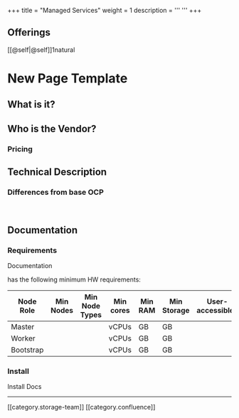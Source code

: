 +++
title = "Managed Services"
weight = 1
description = '''
'''
+++
## Offerings
[[@self|@self]]1natural


# New Page Template

## What is it?



## Who is the Vendor?



### Pricing



## Technical Description

### Differences from base OCP
 


## Documentation

### Requirements
Documentation

 has the following minimum HW requirements:



|  **Node Role**  |  **Min Nodes**  |  **Min Node Types**  |  **Min cores**  |  **Min RAM**  |  **Min Storage**  |  **User-accessible?**  | 
|  --- |  --- |  --- |  --- |  --- |  --- |  --- | 
| Master |  |  |  vCPUs | GB | GB |  | 
| Worker |  |  |  vCPUs | GB | GB |  | 
| Bootstrap |  |  |  vCPUs | GB | GB |  | 


### Install
Install Docs



*****

[[category.storage-team]] 
[[category.confluence]] 
